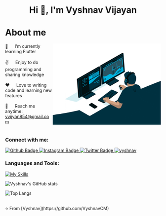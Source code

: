 


 <h1 align="center">Hi 👋, I'm Vyshnav Vijayan</h1>


 # About me
 
<p>
<img align="right" width="350" src="giphy.gif" alt="Coding gif" />

 🌱 &emsp; I’m currently learning Flutter <br/><br/>
 ✌️ &emsp; Enjoy to do programming and sharing knowledge <br/><br/>
 ❤️ &emsp; Love to writing code and learning new features<br/><br/>
 📧 &emsp; Reach me anytime: vvijyan854@gmail.com<br/><br/>
 

</p>

  
### Connect with me:
<div id="badges">
  <a href="https://github.com/VyshnavCM">
    <img src="https://img.shields.io/badge/Github-white?style=for-the-badge&logo=Github&logoColor=black" alt="Github Badge"/>
  </a>
  
   <a href="https://www.instagram.com/vyshnav_cm/">
    <img src="https://img.shields.io/badge/Instagram-purple?style=for-the-badge&logo=instagram&logoColor=white" alt="Instagram Badge"/>

   <a href="https://twitter.com/VyshnavVijaayan">
    <img src="https://img.shields.io/badge/Twitter-blue?style=for-the-badge&logo=twitter&logoColor=white" alt="Twitter Badge"/>
  </a>

  <a href="https://www.linkedin.com/in/vyshnav-vijayan-c-m-811123176/" target="_blank">
  <img src="https://img.shields.io/badge/LinkedIn-0077B5?style=for-the-badge&logo=linkedin&logoColor=white" alt="vyshnav"/>
 </a>
</div>

### Languages and Tools:
[![My Skills](https://skillicons.dev/icons?i=flutter,dart,firebase,github,git,postman,figma,xd&perline=5)](https://skillicons.dev)

![Vyshnav's GitHub stats](https://github-readme-stats.vercel.app/api?username=VyshnavCM&show_icons=true&theme=dark)

![Top Langs](https://github-readme-stats.vercel.app/api/top-langs/?username=axiftaj&theme=dark)


<br>
⭐️ From [Vyshnav](https://github.com/VyshnavCM)
